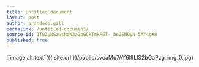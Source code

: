 ```yaml
---
title: Untitled document
layout: post
author: arandeep.gill
permalink: /untitled-document/
source-id: 1Tw3yNGzwsNgW3a2pGCkTmkPEl-_be2SN9yN_5AY4gX8
published: true
---
```

![image alt text]({{ site.url }}/public/svoaMu7AY6l9LlS2bGaPzg_img_0.jpg)

